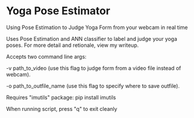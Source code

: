 # Yoga Pose Estimator
Using Pose Estimation to Judge Yoga Form from your webcam in real time

Uses Pose Estimation and ANN classifier to label and judge your yoga poses. For more detail and retionale, view my writeup.

Accepts two command line args:

-v path_to_video         (use this flag to judge form from a video file instead of webcam).
   
-o path_to_outfile_name  (use this flag to specify where to save outfile).

Requires "imutils" package: pip install imutils

When running script, press "q" to exit cleanly
